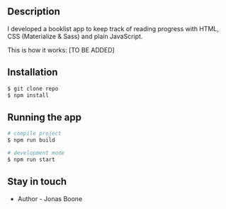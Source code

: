 ## Description

I developed a booklist app to keep track of reading progress with HTML, CSS (Materialize & Sass) and plain JavaScript.

This is how it works:
[TO BE ADDED]


## Installation

```bash
$ git clone repo 
$ npm install
```

## Running the app

```bash
# compile project
$ npm run build

# development mode
$ npm run start
```

## Stay in touch

- Author - Jonas Boone

